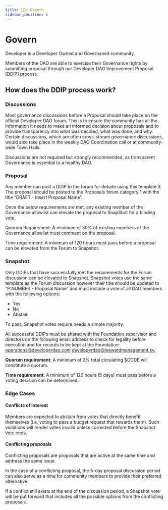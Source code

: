 ```yaml
---
title: 👩🏽‍⚖️ Govern
sidebar_position: 6
---
```


# Govern

Developer is a Developer Owned and Governaned community.

Members of the DAO are able to exercise their Governance rights by submitting proposal through our Developer DAO Improvement Proposal [DDIP] process.

## How does the DDIP process work?

### Discussions

Most governance discussions before a Proposal should take place on the official Developer DAO forum. This is to ensure the community has all the information it needs to make an informed decision about proposals and to provide transparency into what was decided, what was done, and why. Certain discussions, which are often cross-stream governance discussions, would also take place in the weekly DAO Coordination call or at community-wide Town Halls.

Discussions are not required but strongly recommended, as transparent Governance is essential to a healthy DAO.

### Proposal

Any member can post a DDIP to the forum for debate using this template 3. The proposal should be posted to the Proposals forum category 1 with the title “DRAFT - Insert Proposal Name”.

Once the below requirements are met, any existing member of the Governance allowlist can elevate the proposal to SnapShot for a binding vote.

Quorum Requirement: A minimum of 50% of existing members of the Governance allowlist must comment on the proposal.

Time requirement: A minimum of 120 hours must pass before a proposal can be elevated from the Forum to Snapshot.

### Snapshot

Only DDIPs that have successfully met the requirements for the Forum discussion can be elevated to Snapshot. Snapshot votes use the same template as the Forum discussion however their title should be updated to “P:NUMBER - Proposal Name” and must include a vote of all DAO members with the following options:

- Yes
- No
- Abstain

To pass, Snapshot votes require needs a simple majority.

All successful DDIPs must be shared with the Foundation supervisor and directors on the following email address to check for legality before execution and for records to be kept at the Foundation: operations@developerdao.com
developerdao@leewardmanagement.ky,

**Quorum requirement**: A minimum of 2% total circulating $CODE will constitute a quorum.

**Time requirement**: A minimum of 120 hours (5 days) must pass before a voting decision can be determined.

### Edge Cases

#### Conflicts of interest

Members are expected to abstain from votes that directly benefit themselves (i.e. voting to pass a budget request that rewards them). Such violations will render votes invalid unless corrected before the Snapshot vote ends.

#### Conflicting proposals

Conflicting proposals are proposals that are active at the same time and address the same issue.

In the case of a conflicting proposal, the 5-day proposal discussion period can also serve as a time for community members to provide their preferred alternative.

If a conflict still exists at the end of the discussion period, a Snapshot vote will be put forward that includes all the possible options from the conflicting proposals.
